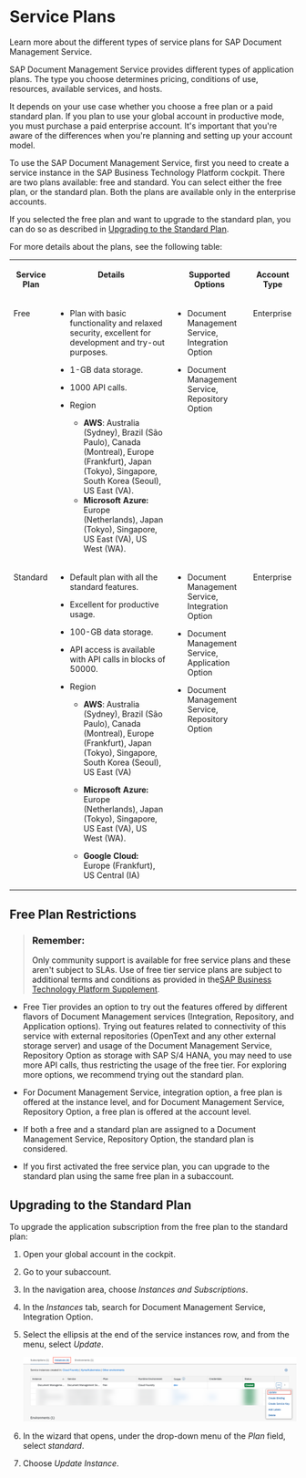<!-- loio944c578bd8c7453db2e8e0e60804709c -->

# Service Plans

Learn more about the different types of service plans for SAP Document Management Service.

SAP Document Management Service provides different types of application plans. The type you choose determines pricing, conditions of use, resources, available services, and hosts.

It depends on your use case whether you choose a free plan or a paid standard plan. If you plan to use your global account in productive mode, you must purchase a paid enterprise account. It's important that you're aware of the differences when you're planning and setting up your account model.

To use the SAP Document Management Service, first you need to create a service instance in the SAP Business Technology Platform cockpit. There are two plans available: free and standard. You can select either the free plan, or the standard plan. Both the plans are available only in the enterprise accounts.

If you selected the free plan and want to upgrade to the standard plan, you can do so as described in [Upgrading to the Standard Plan](service-plans-944c578.md#loio944c578bd8c7453db2e8e0e60804709c__section_dzc_j1z_tpb).

For more details about the plans, see the following table:


<table>
<tr>
<th valign="top">

Service Plan



</th>
<th valign="top">

Details



</th>
<th valign="top">

Supported Options



</th>
<th valign="top">

Account Type



</th>
</tr>
<tr>
<td valign="top">

Free



</td>
<td valign="top">

-   Plan with basic functionality and relaxed security, excellent for development and try-out purposes.

-   1-GB data storage.

-   1000 API calls.

-   Region

    -   **AWS**: Australia \(Sydney\), Brazil \(São Paulo\), Canada \(Montreal\), Europe \(Frankfurt\), Japan \(Tokyo\), Singapore, South Korea \(Seoul\), US East \(VA\).
    -   **Microsoft Azure:** Europe \(Netherlands\), Japan \(Tokyo\), Singapore, US East \(VA\), US West \(WA\).





</td>
<td valign="top">

-   Document Management Service, Integration Option

-   Document Management Service, Repository Option




</td>
<td valign="top">

Enterprise



</td>
</tr>
<tr>
<td valign="top">

Standard



</td>
<td valign="top">

-   Default plan with all the standard features.

-   Excellent for productive usage.

-   100-GB data storage.

-   API access is available with API calls in blocks of 50000.

-   Region

    -   **AWS**: Australia \(Sydney\), Brazil \(São Paulo\), Canada \(Montreal\), Europe \(Frankfurt\), Japan \(Tokyo\), Singapore, South Korea \(Seoul\), US East \(VA\)
    -   **Microsoft Azure:** Europe \(Netherlands\), Japan \(Tokyo\), Singapore, US East \(VA\), US West \(WA\).

    -   **Google Cloud:** Europe \(Frankfurt\), US Central \(IA\)





</td>
<td valign="top">

-   Document Management Service, Integration Option

-   Document Management Service, Application Option
-   Document Management Service, Repository Option




</td>
<td valign="top">

Enterprise



</td>
</tr>
</table>



<a name="loio944c578bd8c7453db2e8e0e60804709c__section_xww_n3y_ztb"/>

## Free Plan Restrictions

> ### Remember:  
> Only community support is available for free service plans and these aren't subject to SLAs. Use of free tier service plans are subject to additional terms and conditions as provided in the[SAP Business Technology Platform Supplement](https://www.sap.com/about/trust-center/agreements/cloud/cloud-services.html?sort=latest_desc&search=Supplement+Business+Technology+Platform&tag=language:english&pdf-asset=2e6cceab-fe7d-0010-bca6-c68f7e60039b&page=1).

-   Free Tier provides an option to try out the features offered by different flavors of Document Management services \(Integration, Repository, and Application options\). Trying out features related to connectivity of this service with external repositories \(OpenText and any other external storage server\) and usage of the Document Management Service, Repository Option as storage with SAP S/4 HANA, you may need to use more API calls, thus restricting the usage of the free tier. For exploring more options, we recommend trying out the standard plan.

-   For Document Management Service, integration option, a free plan is offered at the instance level, and for Document Management Service, Repository Option, a free plan is offered at the account level.
-   If both a free and a standard plan are assigned to a Document Management Service, Repository Option, the standard plan is considered.
-   If you first activated the free service plan, you can upgrade to the standard plan using the same free plan in a subaccount.




<a name="loio944c578bd8c7453db2e8e0e60804709c__section_dzc_j1z_tpb"/>

## Upgrading to the Standard Plan

To upgrade the application subscription from the free plan to the standard plan:

1.  Open your global account in the cockpit.
2.  Go to your subaccount.
3.  In the navigation area, choose *Instances and Subscriptions*.
4.  In the *Instances* tab, search for Document Management Service, Integration Option.
5.  Select the ellipsis at the end of the service instances row, and from the menu, select *Update*.

    ![Access the Update menu to subscribe to the standard plan.](images/SDM_Upgrade_To_Standard_Plan_b25438a.png)

6.  In the wizard that opens, under the drop-down menu of the *Plan* field, select *standard*.
7.  Choose *Update Instance*.


